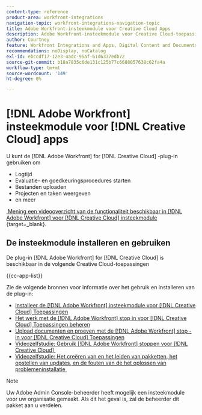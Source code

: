 ```yaml
---
content-type: reference
product-area: workfront-integrations
navigation-topic: workfront-integrations-navigation-topic
title: Adobe Workfront-insteekmodule voor Creative Cloud Apps
description: Adobe Workfront-insteekmodule voor Creative Cloud-toepassingen
author: Courtney
feature: Workfront Integrations and Apps, Digital Content and Documents
recommendations: noDisplay, noCatalog
exl-id: ebccdf17-12e3-4adc-95af-61d6337edb72
source-git-commit: b18a7835c6de131c125b77c6688057638c62fa4a
workflow-type: tm+mt
source-wordcount: '149'
ht-degree: 0%

---
```



# [!DNL Adobe Workfront] insteekmodule voor [!DNL Creative Cloud] apps

<!--Audited: 12/2023-->

U kunt de [!DNL Adobe Workfront] for [!DNL Creative Cloud] -plug-in gebruiken om

* Logtijd
* Evaluatie- en goedkeuringsprocedures starten
* Bestanden uploaden
* Projecten en taken weergeven
* en meer

[&#x200B; Mening een videooverzicht van de functionaliteit beschikbaar in  [!DNL Adobe Workfront]  voor  [!DNL Creative Cloud]  insteekmodule &#x200B;](https://video.tv.adobe.com/v/3418801/){target=_blank}.

## De insteekmodule installeren en gebruiken

De plug-in [!DNL Adobe Workfront] for [!DNL Creative Cloud] is beschikbaar in de volgende Creative Cloud-toepassingen

{{cc-app-list}}

Zie de volgende bronnen voor informatie over het gebruik en installeren van de plug-in:

* [Installeer de  [!DNL Adobe Workfront]  insteekmodule voor  [!DNL Creative Cloud]  Toepassingen](/help/quicksilver/workfront-integrations-and-apps/adobe-workfront-for-creative-cloud/wf-cc-install-toc.md)
* [Het werk met de  [!DNL Adobe Workfront]  stop in voor  [!DNL Creative Cloud]  Toepassingen beheren](/help/quicksilver/workfront-integrations-and-apps/adobe-workfront-for-creative-cloud/wf-cc-manage-work-toc.md)
* [Upload documenten en proeven met de  [!DNL Adobe Workfront]  stop - in voor  [!DNL Creative Cloud]  Toepassingen](/help/quicksilver/workfront-integrations-and-apps/adobe-workfront-for-creative-cloud/wf-cc-docs-proofs-toc.md)
* [&#x200B; Videozelfstudie: Gebruik  [!DNL Adobe Workfront]  stoppen voor  [!DNL Creative Cloud] &#x200B;](https://experienceleague.adobe.com/nl/docs/workfront-learn/tutorials-workfront/integrations/adobe-creative-cloud/use-adobe-workfront-extensions-for-creative-cloud)
* [&#x200B; Videozelfstudie: Het creëren van en het leiden van pakketten, het opstellen van updates, en de fouten van de het oplossen van problemeninstallatie &#x200B;](https://www.youtube.com/watch?v=zzvXNLIBzrc)

>[!NOTE]
>
>Uw Adobe Admin Console-beheerder heeft mogelijk een insteekmodule voor uw organisatie gemaakt. Als dit het geval is, zal de beheerder dit pakket aan u verdelen.
